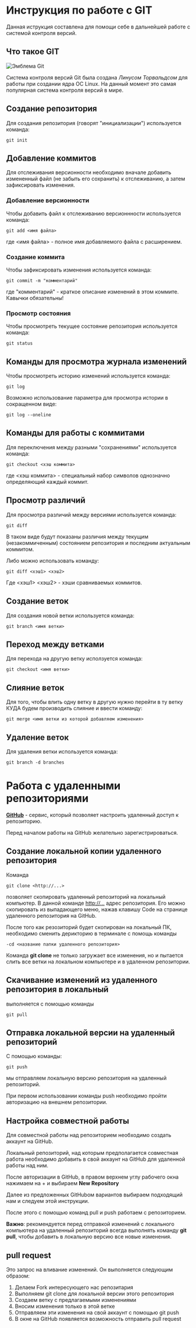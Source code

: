 # **Инструкция по работе с GIT**

Данная иструкция составлена для помощи себе в дальнейшей работе с системой контроля версий.

## Что такое GIT

![Эмблема Git](git.JPG)

Система контроля версий Git была создана *Линусом Торвальдсом* для работы при создании ядра ОС Linux. На данный момент это самая популярная система контроля версий в мире.

## Создание репозитория

Для создания репозитория (говорят "инициализации") используется команда:

    git init

## Добавление коммитов

Для отслеживания версионности необходимо вначале добавить измененный файл (не забыть его сохранить) к отслеживанию, а затем зафиксировать изменения.

### Добавление версионности

Чтобы добавить файл к отслеживанию версионнности используется команда:

    git add <имя файла>

где <имя файла> - полное имя добавляемого файла с расширением.

### Создание коммита

Чтобы зафиксировать изменения используется команда:

    git commit -m "комментарий"

где "комментарий" - краткое описание изменений в этом коммите. Кавычки обязательны!

### Просмотр состояния

Чтобы просмотреть текущее состояние репозитория используется команда:

    git status

## Команды для просмотра журнала изменений

Чтобы просмотреть историю изменений используется команда:

    git log

Возможно использование параметра для просмотра истории в сокращенном виде:

    git log --oneline

## Команды для работы с коммитами

Для переключения между разными "сохранениями" используется команда:

    git checkout <хэш коммита>

где <хэш коммита> - специальный набор символов однозначно определяющий каждый коммит.

## Просмотр различий

Для просмотра различий между версиями используется команда:

    git diff

В таком виде будут показаны различия между текущим (незакоммиченным) состоянием репозитория и последним актуальным коммитом.

Либо можно использовать команду:

    git diff <хэш1> <хэш2>

Где <хэш1> <хэш2> - хэши сравниваемых коммитов.

## Создание веток

Для создания новой ветки используется команда:

    git branch <имя ветки>

## Переход между ветками

Для перехода на другую ветку исползуется команда:

    git checkout <имя ветки>

## Слияние веток

Для того, чтобы влить одну ветку в другую нужно перейти в ту ветку КУДА будем производить слияние и ввести команду:

    git merge <имя ветки из которой добавляем изменения>

## Удаление веток

Для удаления ветки используется команда:
    
    git branch -d branches

# Работа с удаленными репозиториями

[**GitHub**](https://github.com/) - сервис, который позволяет настроить удаленный доступ к репозиторию.

Перед началом работы на GitHub желательно зарегистрироваться.

## Создание локальной копии удаленного репозитория

Команда

    git clone <http://...>

позволяет скопировать удаленный репозиторий на локальный компьютер.
В данной команде <http://...> адрес репозитория.
Его можно скопировать из выпадающего меню, нажав клавишу Code на странице удаленного репозитория на GitHub.

После того как резозиторий будет скопирован на локальный ПК, необходимо сменить дерикторию в терминале с помощь команды 

    -cd <название папки удаленного репозитория>

Команда __git clone__ не только загружает все изменения, но и пытается слить все ветки на локальном компьютере и в удаленном репозитории.

## Скачивание изменений из удаленного репозитория в локальный

выполняется с помощью команды 

    git pull

## Отправка локальной версии на удаленный репозиторий

С помощью команды: 

    git push

мы отправляем локальную версию репозитория на удаленный репозиторий.

При первом использовании команды push необходимо пройти авторизацию на внешнем репозитории.

## Настройка совместной работы

Для совместной работы над репозиторием необходимо создать аккаунт на GitHub.

Локальный репозиторий, над которым предполагается совместная работа необходимо добавить в свой аккаунт на GitHub для удаленной работы над ним.

После авторизации в GitHub, в правом верхнем углу рабочего окна нажимаем на + и выбираем __New Repository__

Далее из предложенных GitHubом вариантов выбираем подходящий нам и следуем этой инструкции.

После этого с помощью команд pull и push работаем с репозиторием.

__Важно__: рекомендуется перед отправкой изменений с локального компьютера на удаленный репозиторий всегда выполнять команду __git pull__, чтобы добавить в локальную версию все новые изменения. 

## pull request

Это запрос на вливание изменений.
Он выполняется следующим образом:

1. Делаем Fork интересующего нас репозитария
2. Выполняем git clone для локальной версии этого репозитория
3. Создаем ветку с предлагаемыми изменениями
4. Вносим изменения только в этой ветке
5. Отправляем эти изменения на свой аккаунт с помощью git push
6. В окне на GitHub появляется возможность отправить pull request
